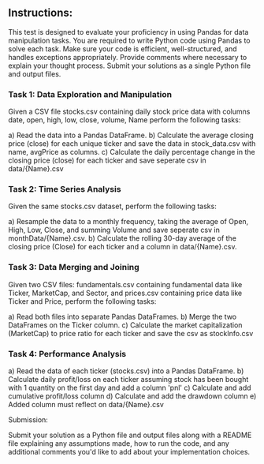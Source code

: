 ## Instructions:

This test is designed to evaluate your proficiency in using Pandas for data manipulation tasks.
You are required to write Python code using Pandas to solve each task.
Make sure your code is efficient, well-structured, and handles exceptions appropriately.
Provide comments where necessary to explain your thought process.
Submit your solutions as a single Python file and output files.

### Task 1: Data Exploration and Manipulation

Given a CSV file stocks.csv containing daily stock price data with columns date, open, high, low, close, volume, Name perform the following tasks:

a) Read the data into a Pandas DataFrame.
b) Calculate the average closing price (close) for each unique ticker and save the data in stock_data.csv with name, avgPrice as columns.
c) Calculate the daily percentage change in the closing price (close) for each ticker and save seperate csv in data/{Name}.csv

### Task 2: Time Series Analysis

Given the same stocks.csv dataset, perform the following tasks:

a) Resample the data to a monthly frequency, taking the average of Open, High, Low, Close, and summing Volume and save seperate csv in monthData/{Name}.csv.
b) Calculate the rolling 30-day average of the closing price (Close) for each ticker and a column in data/{Name}.csv.

### Task 3: Data Merging and Joining

Given two CSV files: fundamentals.csv containing fundamental data like Ticker, MarketCap, and Sector, and prices.csv containing price data like Ticker and Price, perform the following tasks:

a) Read both files into separate Pandas DataFrames.
b) Merge the two DataFrames on the Ticker column.
c) Calculate the market capitalization (MarketCap) to price ratio for each ticker and save the csv as stockInfo.csv

### Task 4: Performance Analysis

a) Read the data of each ticker (stocks.csv) into a Pandas DataFrame.
b) Calculate daily profit/loss on each ticker assuming stock has been bought with 1 quantity on the first day and add a column 'pnl'
c) Calculate and add cumulative profit/loss column
d) Calculate and add the drawdown column
e) Added column must reflect on data/{Name}.csv


Submission:

Submit your solution as a Python file and output files along with a README file explaining any assumptions made, how to run the code, and any additional comments you'd like to add about your implementation choices.

#


